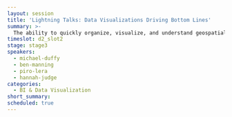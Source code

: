 ```yaml
---
layout: session
title: 'Lightning Talks: Data Visualizations Driving Bottom Lines'
summary: >-
  The ability to quickly organize, visualize, and understand geospatial data is critical to making business decisions. Four enterprises - ERCOT, Geospock, Liberty Mutual, and Project Atlas - will walk through how they have used Mapbox tools to create completely custom data visualizations, dashboards, and products that drive their user experience and bottom line.
timeslot: d2_slot2
stage: stage3
speakers:
  - michael-duffy
  - ben-manning
  - piro-lera
  - hannah-judge
categories:
  - BI & Data Visualization
short_summary:
scheduled: true
---
```


